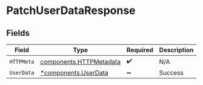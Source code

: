 # PatchUserDataResponse


## Fields

| Field                                                              | Type                                                               | Required                                                           | Description                                                        |
| ------------------------------------------------------------------ | ------------------------------------------------------------------ | ------------------------------------------------------------------ | ------------------------------------------------------------------ |
| `HTTPMeta`                                                         | [components.HTTPMetadata](../../models/components/httpmetadata.md) | :heavy_check_mark:                                                 | N/A                                                                |
| `UserData`                                                         | [*components.UserData](../../models/components/userdata.md)        | :heavy_minus_sign:                                                 | Success                                                            |